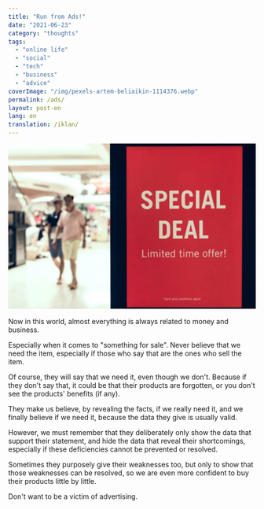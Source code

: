 ```yaml
---
title: "Run from Ads!"
date: "2021-06-23"
category: "thoughts"
tags:
  - "online life"
  - "social"
  - "tech"
  - "business"
  - "advice"
coverImage: "/img/pexels-artem-beliaikin-1114376.webp"
permalink: /ads/
layout: post-en
lang: en
translation: /iklan/
---
```


![](/img/pexels-artem-beliaikin-1114376.webp)

Now in this world, almost everything is always related to money and business.

Especially when it comes to "something for sale". Never believe that we need the item, especially if those who say that are the ones who sell the item.

Of course, they will say that we need it, even though we don't. Because if they don't say that, it could be that their products are forgotten, or you don't see the products' benefits (if any).

They make us believe, by revealing the facts, if we really need it, and we finally believe if we need it, because the data they give is usually valid.

However, we must remember that they deliberately only show the data that support their statement, and hide the data that reveal their shortcomings, especially if these deficiencies cannot be prevented or resolved.

Sometimes they purposely give their weaknesses too, but only to show that those weaknesses can be resolved, so we are even more confident to buy their products little by little.

Don't want to be a victim of advertising.
